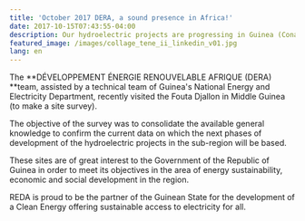 ```yaml
---
title: 'October 2017 DERA, a sound presence in Africa!'
date: 2017-10-15T07:43:55-04:00
description: Our hydroelectric projects are progressing in Guinea (Conakry)!
featured_image: /images/collage_tene_ii_linkedin_v01.jpg
lang: en
---
```

The **DÉVELOPPEMENT ÉNERGIE RENOUVELABLE AFRIQUE (DERA) **team, assisted by a technical team of Guinea's National Energy and Electricity Department, recently visited the Fouta Djallon in Middle Guinea (to make a site survey).

The objective of the survey was to consolidate the available general knowledge to confirm the current data on which the next phases of development of the hydroelectric projects in the sub-region will be based.

These sites are of great interest to the Government of the Republic of Guinea in order to meet its objectives in the area of energy sustainability, economic and social development in the region.

REDA is proud to be the partner of the Guinean State for the development of a Clean Energy offering sustainable access to electricity for all.
